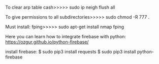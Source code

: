 To clear arp table cash>>>>> sudo ip neigh flush all

To give permissions to all subdirectories>>>>> sudo chmod -R 777 .



Must install:
fping>>>>> sudo apt-get install nmap fping


Here you can learn how to integrate firebase with python:
https://ozgur.github.io/python-firebase/

install firebase:
$ sudo pip3 install requests
$ sudo pip3 install python-firebase
